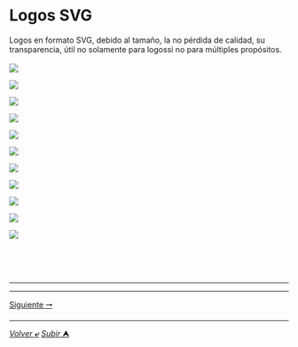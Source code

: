 # Logos SVG

Logos en formato SVG, debido al tamaño, la no pérdida de calidad, su transparencia, útil no solamente para logossi no para múltiples propósitos.
<br>
<br>
![](LogoCuartaCrecienteBlanca.svg)

![](LogoCuartaCrecienteBlanca01.svg)

![](LogoCuartaCrecienteBlancaGrisTransparente.svg)

![](LogoCuartaCrecienteBlancaSombreada.svg)

![](LogoCuartaCrecienteMasBlanca.svg)

![](LogoCuartaCrecienteNegra.svg)

![](LogoCuartaCrecienteNegra2.svg)

![](LogoLunaSombraGrisTransparente.svg)

![](LogoLunaSombreadaChica.svg)

![](LunaNegraChica.svg)

![](MediaLuna.svg)

<br>
<br>
<br>


---
---

[Siguiente **&#129042;**](/HTML/Media/webp/README.md "WEBP")

---
[*Volver* **&ldca;**](/HTML/README.md "Ir a Readme") [*Subir* **&#11165;**](# "Ir al título")